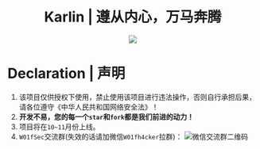 <h1 align="center">Karlin | 遵从内心，万马奔腾</h1>  
<p align="center"><img src="https://socialify.git.ci/W01fh4cker/Karlin/image?description=1&font=Rokkitt&forks=1&issues=1&language=1&logo=https%3A%2F%2Fs2.loli.net%2F2022%2F07%2F24%2FZ6b9pGNtPLwu7ro.jpg&name=1&owner=1&pattern=Circuit%20Board&pulls=1&stargazers=1&theme=Dark" /></p>  

# Declaration | 声明

1. 该项目仅供授权下使用，禁止使用该项目进行违法操作，否则自行承担后果，请各位遵守《中华人民共和国网络安全法》！
2. **开发不易，您的每一个`star`和`fork`都是我们前进的动力！**
3. 项目将在`10~11`月份上线。
4. `W01fSec`交流群(失效的话请加微信`W01fh4cker`拉群)：
![微信交流群二维码](https://s2.loli.net/2022/08/24/6oqsBkpYLZw7SRC.jpg)
